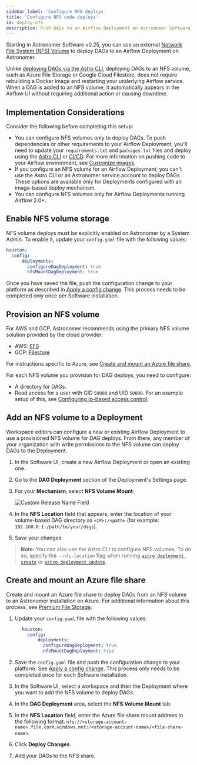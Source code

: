 ```yaml
---
sidebar_label: 'Configure NFS deploys'
title: 'Configure NFS code deploys'
id: deploy-nfs
description: Push DAGs to an Airflow Deployment on Astronomer Software using an external NFS volume.
---
```


Starting in Astronomer Software v0.25, you can use an external [Network File System (NFS) Volume](https://kubernetes.io/docs/concepts/storage/volumes/#nfs) to deploy DAGs to an Airflow Deployment on Astronomer.

Unlike [deploying DAGs via the Astro CLI](deploy-cli.md), deploying DAGs to an NFS volume, such as Azure File Storage or Google Cloud Filestore, does not require rebuilding a Docker image and restarting your underlying Airflow service. When a DAG is added to an NFS volume, it automatically appears in the Airflow UI without requiring additional action or causing downtime.

## Implementation Considerations

Consider the following before completing this setup:

- You can configure NFS volumes only to deploy DAGs. To push dependencies or other requirements to your Airflow Deployment, you'll need to update your `requirements.txt` and `packages.txt` files and deploy using the [Astro CLI](deploy-cli.md) or [CI/CD](ci-cd.md). For more information on pushing code to your Airflow environment, see [Customize images](customize-image.md).
- If you configure an NFS volume for an Airflow Deployment, you can't use the Astro CLI or an Astronomer service account to deploy DAGs . These options are available only for Deployments configured with an image-based deploy mechanism.
- You can configure NFS volumes only for Airflow Deployments running Airflow 2.0+.

## Enable NFS volume storage

NFS volume deploys must be explicitly enabled on Astronomer by a System Admin. To enable it, update your `config.yaml` file with the following values:

```yaml
houston:
  config:
      deployments:
        configureDagDeployment: true
        nfsMountDagDeployment: true
```

Once you have saved the file, push the configuration change to your platform as described in [Apply a config change](apply-platform-config.md). This process needs to be completed only once per Software installation.

## Provision an NFS volume

For AWS and GCP, Astronomer recommends using the primary NFS volume solution provided by the cloud provider:

* AWS: [EFS](https://docs.aws.amazon.com/efs/latest/ug/getting-started.html)
* GCP: [Filestore](https://cloud.google.com/filestore/docs/creating-instances)

For instructions specific to Azure, see [Create and mount an Azure file share](#provision-an-azure-nfs-volume).

For each NFS volume you provision for DAG deploys, you need to configure:

* A directory for DAGs.
* Read access for a user with GID `50000` and UID `50000`. For an example setup of this, see [Configuring Ip-based access control](https://cloud.google.com/filestore/docs/creating-instances#configuring_ip-based_access_control).

## Add an NFS volume to a Deployment

Workspace editors can configure a new or existing Airflow Deployment to use a provisioned NFS volume for DAG deploys. From there, any member of your organization with write permissions to the NFS volume can deploy DAGs to the Deployment.

1. In the Software UI, create a new Airflow Deployment or open an existing one.
2. Go to the **DAG Deployment** section of the Deployment's Settings page.
3. For your **Mechanism**, select **NFS Volume Mount**:

    ![Custom Release Name Field](/img/docs/software/nfs.png)

4. In the **NFS Location** field that appears, enter the location of your volume-based DAG directory as `<IP>:/<path>` (for example: `192.168.0.1:/path/to/your/dags`).
5. Save your changes.

> **Note:** You can also use the  Astro CLI to configure NFS volumes. To do so, specify the `--nfs-location` flag when running [`astro deployment create`](https://docs.astronomer.io/astro/cli/astro-deployment-create) or [`astro deployment update`](https://docs.astronomer.io/astro/cli/astro-deployment-update).

## Create and mount an Azure file share

Create and mount an Azure file share to deploy DAGs from an NFS volume to an Astronomer installation on Azure. For additional information about this process, see [Premium File Storage](https://docs.microsoft.com/en-us/azure/storage/files/storage-files-how-to-create-nfs-shares?tabs=azure-portal).

1. Update your `config.yaml` file with the following values:

  ```yaml
        houston:
          config:
              deployments:
                configureDagDeployment: true
                nfsMountDagDeployment: true
  ```

2. Save the `config.yaml` file and push the configuration change to your platform. See [Apply a config change](apply-platform-config.md). This process only needs to be completed once for each Software installation.

3. In the Software UI, select a workspace and then the Deployment where you want to add the NFS volume to deploy DAGs.

4. In the **DAG Deployment** area, select the **NFS Volume Mount** tab.

5. In the **NFS Location** field, enter the Azure file share mount address in the following format: `nfs://<storage-account-name>.file.core.windows.net:/<storage-account-name>/<file-share-name>`.

6. Click **Deploy Changes**.

7. Add your DAGs to the NFS share.
